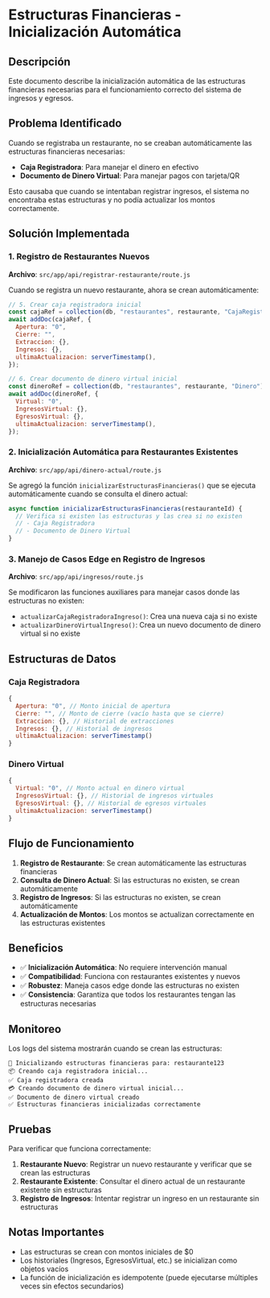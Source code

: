 # Estructuras Financieras - Inicialización Automática

## Descripción

Este documento describe la inicialización automática de las estructuras financieras necesarias para el funcionamiento correcto del sistema de ingresos y egresos.

## Problema Identificado

Cuando se registraba un restaurante, no se creaban automáticamente las estructuras financieras necesarias:
- **Caja Registradora**: Para manejar el dinero en efectivo
- **Documento de Dinero Virtual**: Para manejar pagos con tarjeta/QR

Esto causaba que cuando se intentaban registrar ingresos, el sistema no encontraba estas estructuras y no podía actualizar los montos correctamente.

## Solución Implementada

### 1. Registro de Restaurantes Nuevos

**Archivo**: `src/app/api/registrar-restaurante/route.js`

Cuando se registra un nuevo restaurante, ahora se crean automáticamente:

```javascript
// 5. Crear caja registradora inicial
const cajaRef = collection(db, "restaurantes", restaurante, "CajaRegistradora");
await addDoc(cajaRef, {
  Apertura: "0",
  Cierre: "",
  Extraccion: {},
  Ingresos: {},
  ultimaActualizacion: serverTimestamp(),
});

// 6. Crear documento de dinero virtual inicial
const dineroRef = collection(db, "restaurantes", restaurante, "Dinero");
await addDoc(dineroRef, {
  Virtual: "0",
  IngresosVirtual: {},
  EgresosVirtual: {},
  ultimaActualizacion: serverTimestamp(),
});
```

### 2. Inicialización Automática para Restaurantes Existentes

**Archivo**: `src/app/api/dinero-actual/route.js`

Se agregó la función `inicializarEstructurasFinancieras()` que se ejecuta automáticamente cuando se consulta el dinero actual:

```javascript
async function inicializarEstructurasFinancieras(restauranteId) {
  // Verifica si existen las estructuras y las crea si no existen
  // - Caja Registradora
  // - Documento de Dinero Virtual
}
```

### 3. Manejo de Casos Edge en Registro de Ingresos

**Archivo**: `src/app/api/ingresos/route.js`

Se modificaron las funciones auxiliares para manejar casos donde las estructuras no existen:

- `actualizarCajaRegistradoraIngreso()`: Crea una nueva caja si no existe
- `actualizarDineroVirtualIngreso()`: Crea un nuevo documento de dinero virtual si no existe

## Estructuras de Datos

### Caja Registradora

```javascript
{
  Apertura: "0", // Monto inicial de apertura
  Cierre: "", // Monto de cierre (vacío hasta que se cierre)
  Extraccion: {}, // Historial de extracciones
  Ingresos: {}, // Historial de ingresos
  ultimaActualizacion: serverTimestamp()
}
```

### Dinero Virtual

```javascript
{
  Virtual: "0", // Monto actual en dinero virtual
  IngresosVirtual: {}, // Historial de ingresos virtuales
  EgresosVirtual: {}, // Historial de egresos virtuales
  ultimaActualizacion: serverTimestamp()
}
```

## Flujo de Funcionamiento

1. **Registro de Restaurante**: Se crean automáticamente las estructuras financieras
2. **Consulta de Dinero Actual**: Si las estructuras no existen, se crean automáticamente
3. **Registro de Ingresos**: Si las estructuras no existen, se crean automáticamente
4. **Actualización de Montos**: Los montos se actualizan correctamente en las estructuras existentes

## Beneficios

- ✅ **Inicialización Automática**: No requiere intervención manual
- ✅ **Compatibilidad**: Funciona con restaurantes existentes y nuevos
- ✅ **Robustez**: Maneja casos edge donde las estructuras no existen
- ✅ **Consistencia**: Garantiza que todos los restaurantes tengan las estructuras necesarias

## Monitoreo

Los logs del sistema mostrarán cuando se crean las estructuras:

```
🔧 Inicializando estructuras financieras para: restaurante123
📦 Creando caja registradora inicial...
✅ Caja registradora creada
💳 Creando documento de dinero virtual inicial...
✅ Documento de dinero virtual creado
✅ Estructuras financieras inicializadas correctamente
```

## Pruebas

Para verificar que funciona correctamente:

1. **Restaurante Nuevo**: Registrar un nuevo restaurante y verificar que se crean las estructuras
2. **Restaurante Existente**: Consultar el dinero actual de un restaurante existente sin estructuras
3. **Registro de Ingresos**: Intentar registrar un ingreso en un restaurante sin estructuras

## Notas Importantes

- Las estructuras se crean con montos iniciales de $0
- Los historiales (Ingresos, EgresosVirtual, etc.) se inicializan como objetos vacíos
- La función de inicialización es idempotente (puede ejecutarse múltiples veces sin efectos secundarios)
